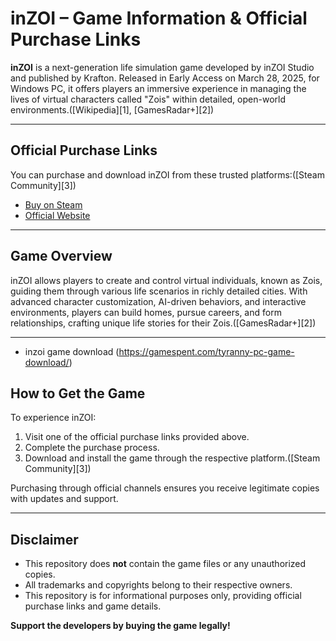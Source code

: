 # inZOI – Game Information & Official Purchase Links

**inZOI** is a next-generation life simulation game developed by inZOI Studio and published by Krafton. Released in Early Access on March 28, 2025, for Windows PC, it offers players an immersive experience in managing the lives of virtual characters called "Zois" within detailed, open-world environments.([Wikipedia][1], [GamesRadar+][2])

---

## Official Purchase Links

You can purchase and download inZOI from these trusted platforms:([Steam Community][3])

* [Buy on Steam](https://store.steampowered.com/app/2456740/inZOI/)
* [Official Website](https://www.playinzoi.com/)

---

## Game Overview

inZOI allows players to create and control virtual individuals, known as Zois, guiding them through various life scenarios in richly detailed cities. With advanced character customization, AI-driven behaviors, and interactive environments, players can build homes, pursue careers, and form relationships, crafting unique life stories for their Zois.([GamesRadar+][2])

---
* inzoi game download (https://gamespent.com/tyranny-pc-game-download/)

## How to Get the Game

To experience inZOI:

1. Visit one of the official purchase links provided above.
2. Complete the purchase process.
3. Download and install the game through the respective platform.([Steam Community][3])

Purchasing through official channels ensures you receive legitimate copies with updates and support.



---

## Disclaimer

* This repository does **not** contain the game files or any unauthorized copies.
* All trademarks and copyrights belong to their respective owners.
* This repository is for informational purposes only, providing official purchase links and game details.

**Support the developers by buying the game legally!**
